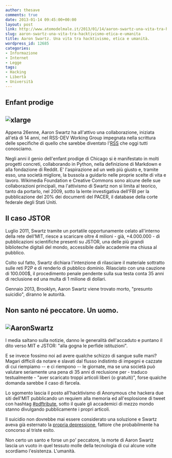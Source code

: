 ```yaml
---
author: thesave
comments: true
date: 2013-01-14 09:45:00+00:00
layout: post
link: http://www.atomodelmale.it/2013/01/14/aaron-swartz-una-vita-tra-hacktivismo-etica-e-umanita/
slug: aaron-swartz-una-vita-tra-hacktivismo-etica-e-umanita
title: Aaron Swartz. Una vita tra hacktivismo, etica e umanità.
wordpress_id: 12685
categories:
- Informazione
- Internet
- Legge
tags:
- Hacking
- Libertà
- Università
---
```


## Enfant prodige




## ![xlarge](http://www.atomodelmale.it/wp-content/uploads/2013/01/xlarge-300x168.png)


Appena 26enne, Aaron Swartz ha all'attivo una collaborazione, iniziata all'età di 14 anni, nel RSS-DEV Working Group impegnata nella scrittura delle specifiche di quello che sarebbe diventato l'[RSS](http://en.wikipedia.org/wiki/RSS) che oggi tutti conosciamo.

Negli anni il genio dell'enfant prodige di Chicago si è manifestato in molti progetti concreti, collaborando in Python, nella definizione di Markdown e alla fondazione di Reddit. E' l'aspirazione ad un web più giusto e, tramite esso, una società migliore, la bussola a guidarlo nelle proprie scelte di vita e lavoro. Wikimedia Foundation e Creative Commons sono alcune delle sue collaborazioni principali, ma l'attivismo di Swartz non si limita al teorico, tanto da portarlo, nel 2009, sotto la lente investigativa dell'FBI per la pubblicazione del 20% dei documenti del PACER, il database della corte federale degli Stati Uniti.


## Il caso JSTOR


Luglio 2011, Swartz tramite un portatile opportunamente celato all'interno della rete dell'MIT, riesce a scaricare oltre 4 milioni - già, +4.000.000 - di pubblicazioni scientifiche presenti su JSTOR, una delle più grandi biblioteche digitali del mondo, accessibile dalle accademie ma chiusa al pubblico.

Colto sul fatto, Swartz dichiara l'intenzione di rilasciare il materiale sottratto sulle reti P2P e di renderlo di pubblico dominio. Rilasciato con una cauzione di 100.000$, il procedimento penale pendente sulla sua testa conta 35 anni di reclusione ed una multa di 1 milione di dollari.

Gennaio 2013, Brooklyn, Aaron Swartz viene trovato morto, "presunto suicidio", diranno le autorità.


## Non santo né peccatore. Un uomo.




## ![AaronSwartz](http://www.atomodelmale.it/wp-content/uploads/2013/01/AaronSwartzPIPA-300x198.jpg)


I media saltano sulla notizie, danno le generalità dell'accaduto e puntano il dito verso MIT e JSTOR: "alla gogna le perfide istituzioni".

E se invece fossimo noi ad avere qualche schizzo di sangue sulle mani? Magari difficili da notare e slavati dal flusso indistinto di impegni e cazzate di cui riempiamo -- e ci riempono -- le giornate, ma se una società può valutare seriamente una pena di 35 anni di reclusione per - traduco testualmente - "aver scaricato troppi articoli liberi (o gratuiti)", forse qualche domanda sarebbe il caso di farcela.

Lo sgomento lascia il posto all'hacktivismo di Anonymous che hackera due siti dell'MIT pubblicando un requiem alla memoria ed all'esplosione di tweet con hashtag [#pdftribute](https://twitter.com/search?q=%23pdftribute&src=typd), sotto il quale gli accademici di mezzo mondo stanno divulgando pubblicamente i propri articoli.

Il suicidio non dovrebbe mai essere considerato una soluzione e Swartz aveva già esternato la [propria depressione](http://www.aaronsw.com/weblog/verysick), fattore che probabilmente ha concorso al triste esito.

Non certo un santo e forse un po' peccatore, la morte di Aaron Swartz lascia un vuoto in quel tessuto molle della tecnologia di cui alcune volte scordiamo l'esistenza. L'umanità.
